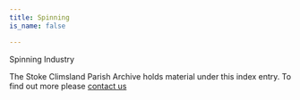 ```yaml
---
title: Spinning
is_name: false

---
```


Spinning Industry


The Stoke Climsland Parish Archive holds material under this index entry. To find out more please [contact us](/contact/)
